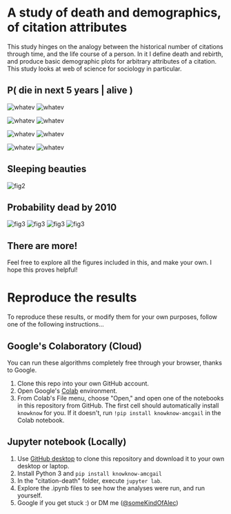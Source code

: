 # A study of death and demographics, of citation attributes

<!-- For full documentation on this study, visit [alecmcgail.com/knowknow/citation-death](http://alecmcgail.com/knowknow/citation-death) --> 
This study hinges on the analogy between the historical number of citations through time, and the life course of a person. In it I define death and rebirth, and produce basic demographic plots for arbitrary attributes of a citation. This study looks at web of science for sociology in particular.

## P( die in next 5 years | alive )


![whatev](https://github.com/amcgail/citation-death/blob/master/figures/How%20likely%20are%20living%20cited%20works%20to%20die%24_1%24%2C%20cohorts%201965%2D1980%20%28sociology%2Dwos%29.png)
![whatev](https://github.com/amcgail/citation-death/blob/master/figures/How%20likely%20are%20living%20cited%20works%20to%20die%24_1%24%2C%20cohorts%201980%2D1995%20%28sociology%2Dwos%29.png)


![whatev](https://github.com/amcgail/citation-death/blob/master/figures/How%20likely%20are%20living%20cited%20authors%20to%20die%24_1%24%2C%20cohorts%201965%2D1980%20%28sociology%2Dwos%29.png)
![whatev](https://github.com/amcgail/citation-death/blob/master/figures/How%20likely%20are%20living%20cited%20authors%20to%20die%24_1%24%2C%20cohorts%201980%2D1995%20%28sociology%2Dwos%29.png)

![whatev](https://github.com/amcgail/citation-death/blob/master/figures/How%20likely%20are%20living%20citing%20authors%20to%20die%24_1%24%2C%20cohorts%201965%2D1980%20%28sociology%2Dwos%29.png)
![whatev](https://github.com/amcgail/citation-death/blob/master/figures/How%20likely%20are%20living%20citing%20authors%20to%20die%24_1%24%2C%20cohorts%201980%2D1995%20%28sociology%2Dwos%29.png)

![whatev](https://github.com/amcgail/citation-death/blob/master/figures/How%20likely%20are%20living%20first%20citing%20authors%20to%20die%24_1%24%2C%20cohorts%201965%2D1980%20%28sociology%2Dwos%29.png)
![whatev](https://github.com/amcgail/citation-death/blob/master/figures/How%20likely%20are%20living%20first%20citing%20authors%20to%20die%24_1%24%2C%20cohorts%201980%2D1995%20%28sociology%2Dwos%29.png)


## Sleeping beauties

![fig2](figures/Sleeping%20beauties%20-%20between%20pub%20and%20first%20%28sociology%2Dwos%29.png)

## Probability dead by 2010

![fig3](figures/Probability%20dead%20by%202010%20%28c%2C%20sociology%2Dwos%2C%201980%2C%201990%29.png)
![fig3](figures/Probability%20dead%20by%202010%20%28ffa%2C%20sociology%2Dwos%2C%201980%2C%201990%29.png)
![fig3](figures/Probability%20dead%20by%202010%20%28ta%2C%20sociology%2Dwos%2C%201980%2C%201990%29.png)
![fig3](figures/Probability%20dead%20by%202010%20%28fa%2C%20sociology%2Dwos%2C%201980%2C%201990%29.png)

## There are more!

Feel free to explore all the figures included in this, and make your own. I hope this proves helpful!

# Reproduce the results

To reproduce these results, or modify them for your own purposes, follow one of the following instructions...

## Google's Colaboratory (Cloud)

You can run these algorithms completely free through your browser, thanks to Google.

1. Clone this repo into your own GitHub account. 
2. Open Google's [Colab](colab.research.google.com) environment.
3. From Colab's File menu, choose "Open," and open one of the notebooks in this repository from GitHub. The first cell should automatically install `knowknow` for you. If it doesn't, run `!pip install knowknow-amcgail` in the Colab notebook.

## Jupyter notebook (Locally)

1. Use [GitHub desktop](https://desktop.github.com/) to clone this repository and download it to your own desktop or laptop. 
2. Install Python 3 and `pip install knowknow-amcgail`
3. In the "citation-death" folder, execute `jupyter lab`.
4. Explore the .ipynb files to see how the analyses were run, and run yourself.
5. Google if you get stuck :) or DM me ([@someKindOfAlec](https://twitter.com/SomeKindOfAlec))

<!--
In a cell of a Colab notebook, run the following code:
```python
!pip install knowknow-amcgail
!python -m knowknow init
!git clone https://github.com/amcgail/citation-death
```
-->
